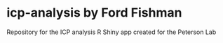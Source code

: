# icp-analysis by Ford Fishman
Repository for the ICP analysis R Shiny app created for the Peterson Lab

